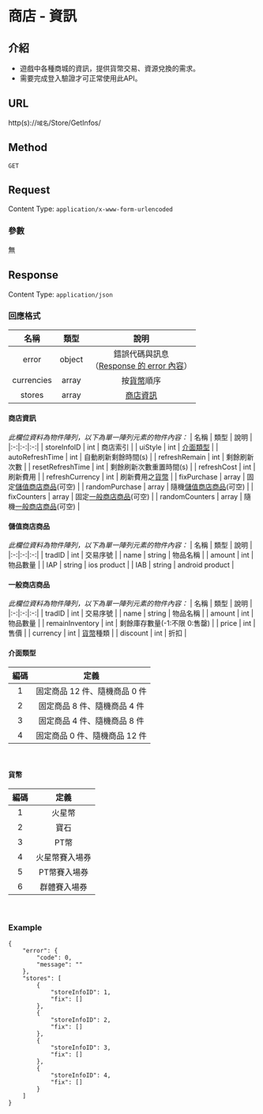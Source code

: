 # 商店 - 資訊

## 介紹

- 遊戲中各種商城的資訊，提供貨幣交易、資源兌換的需求。
- 需要完成登入驗證才可正常使用此API。

## URL

http(s)://`域名`/Store/GetInfos/

## Method

`GET`

## Request

Content Type: `application/x-www-form-urlencoded`

### 參數

無

## Response

Content Type: `application/json`

### 回應格式

| 名稱 | 類型 | 說明 |
|:-:|:-:|:-:|
| error | object | 錯誤代碼與訊息<br>（[Response 的 error 內容](../response.md#error)） |
| currencies | array | 按[貨幣](#Currency)順序 |
| stores | array | [商店資訊](#storeData) |


#### <span id="storeData">商店資訊</span>
_此欄位資料為物件陣列，以下為單一陣列元素的物件內容：_
| 名稱 | 類型 | 說明 |
|:-:|:-:|:-:|
| storeInfoID | int | 商店索引 |
| uiStyle | int | [介面類型](#UIStyle) |
| autoRefreshTime | int | 自動刷新剩餘時間(s) |
| refreshRemain | int | 剩餘刷新次數 |
| resetRefreshTime | int | 剩餘刷新次數重置時間(s) |
| refreshCost | int | 刷新費用 |
| refreshCurrency | int | 刷新費用之[貨幣](#Currency) |
| fixPurchase | array | 固定[儲值商店商品](#purchase)(可空) |
| randomPurchase | array | 隨機[儲值商店商品](#purchase)(可空) |
| fixCounters | array | 固定[一般商店商品](#counters)(可空) |
| randomCounters | array | 隨機[一般商店商品](#counters)(可空) |
<br>

#### <span id="purchase">儲值商店商品</span>
_此欄位資料為物件陣列，以下為單一陣列元素的物件內容：_
| 名稱 | 類型 | 說明 |
|:-:|:-:|:-:|
| tradID | int | 交易序號 |
| name | string | 物品名稱 |
| amount | int | 物品數量 |
| IAP | string | ios product |
| IAB | string | android product |
<br>

#### <span id="counters">一般商店商品</span>
_此欄位資料為物件陣列，以下為單一陣列元素的物件內容：_
| 名稱 | 類型 | 說明 |
|:-:|:-:|:-:|
| tradID | int | 交易序號 |
| name | string | 物品名稱 |
| amount | int | 物品數量 |
| remainInventory | int | 剩餘庫存數量(-1:不限 0:售罄) |
| price | int | 售價 |
| currency | int | [貨幣](#Currency)種類 |
| discount | int | 折扣 |
<br>

#### <span id="UIStyle">介面類型</span>
| 編碼 | 定義 |
|:-:|:-:|
| 1 | 固定商品 12 件、隨機商品 0 件 |
| 2 | 固定商品 8 件、隨機商品 4 件 |
| 3 | 固定商品 4 件、隨機商品 8 件 |
| 4 | 固定商品 0 件、隨機商品 12 件 |
<br>

#### <span id="Currency">貨幣</span>
| 編碼 | 定義 |
|:-:|:-:|
| 1 | 火星幣 |
| 2 | 寶石 |
| 3 | PT幣 |
| 4 | 火星幣賽入場券 |
| 5 | PT幣賽入場券 |
| 6 | 群體賽入場券 |
<br>

### Example

	{
		"error": {
			"code": 0,
			"message": ""
		},
		"stores": [
			{
				"storeInfoID": 1,
				"fix": []
			},
			{
				"storeInfoID": 2,
				"fix": []
			},
			{
				"storeInfoID": 3,
				"fix": []
			},
			{
				"storeInfoID": 4,
				"fix": []
			}
		]
	}